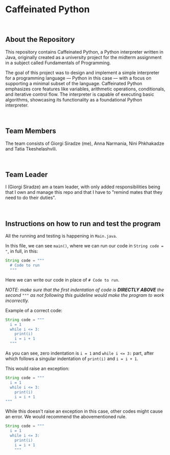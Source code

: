 # Caffeinated Python

<br>

## About the Repository

This repository contains Caffeinated Python, a Python interpreter written in Java, originally created as a university project for the midterm assignment in a subject called Fundamentals of Programming.

The goal of this project was to design and implement a simple interpreter for a programming language — Python in this case — with a focus on supporting a minimal subset of the language. Caffeinated Python emphasizes core features like variables, arithmetic operations, conditionals, and iterative control flow. The interpreter is capable of executing basic algorithms, showcasing its functionality as a foundational Python interpreter.

<br>

## Team Members

The team consists of Giorgi Siradze (me), Anna Narmania, Nini Phkhakadze and Tatia Tkeshelashvili.

<br>

## Team Leader

I (Giorgi Siradze) am a team leader, with only added responsibilities being that I own and manage this repo and that I have to "remind mates that they need to do their duties".

<br>

## Instructions on how to run and test the program

All the running and testing is happening in `Main.java`.

In this file, we can see `main()`, where we can run our code in `String code = "`, in full, in this:

```java
String code = """
  # Code to run
  """
```

Here we can write our code in place of `# Code to run`.

*NOTE: make sure that the first indentation of code is **DIRECTLY ABOVE** the second `"""` as not following this guideline would make the program to work incorrectly.*

Example of a correct code:

```java
String code = """
  i = 1
  while i <= 3:
    print(i)
    i = i + 1
  """
```

As you can see, zero indentation is `i = 1` and `while i <= 3:` part, after which follows a singular indentation of `print(i)` and `i = i + 1`.

This would raise an exception:

```java
String code = """
  i = 1
  while i <= 3:
    print(i)
    i = i + 1
"""
```

While this doesn't raise an exception in this case, other codes might cause an error. We would recommend the abovementioned rule. 

```java
String code = """
  i = 1
  while i <= 3:
    print(i)
    i = i + 1
    """
```
